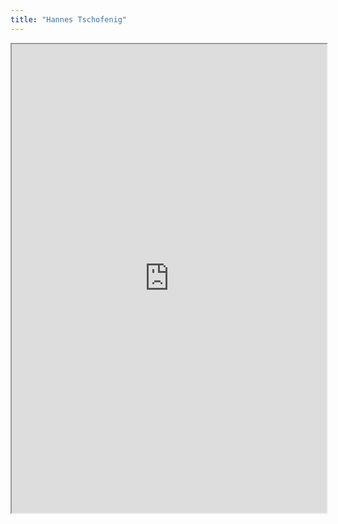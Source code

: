 ```yaml
---
title: "Hannes Tschofenig"
---
```




<iframe height="750" width="100%" src="https://ewelton.github.io/ktest/wiki.html#Hannes%20Tschofenig"></iframe>
